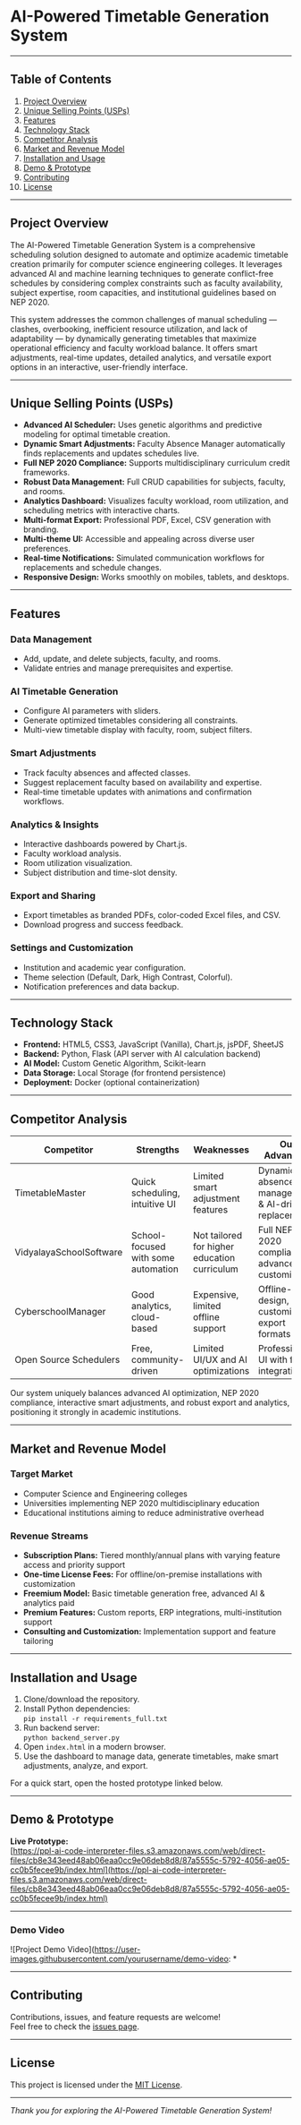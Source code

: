 # AI-Powered Timetable Generation System

***

## Table of Contents

1. [Project Overview](#project-overview)  
2. [Unique Selling Points (USPs)](#unique-selling-points-usps)  
3. [Features](#features)  
4. [Technology Stack](#technology-stack)  
5. [Competitor Analysis](#competitor-analysis)  
6. [Market and Revenue Model](#market-and-revenue-model)  
7. [Installation and Usage](#installation-and-usage)  
8. [Demo & Prototype](#demo--prototype)  
9. [Contributing](#contributing)  
10. [License](#license)  

***

## Project Overview

The AI-Powered Timetable Generation System is a comprehensive scheduling solution designed to automate and optimize academic timetable creation primarily for computer science engineering colleges. It leverages advanced AI and machine learning techniques to generate conflict-free schedules by considering complex constraints such as faculty availability, subject expertise, room capacities, and institutional guidelines based on NEP 2020.

This system addresses the common challenges of manual scheduling — clashes, overbooking, inefficient resource utilization, and lack of adaptability — by dynamically generating timetables that maximize operational efficiency and faculty workload balance. It offers smart adjustments, real-time updates, detailed analytics, and versatile export options in an interactive, user-friendly interface.

***

## Unique Selling Points (USPs)

- **Advanced AI Scheduler:** Uses genetic algorithms and predictive modeling for optimal timetable creation.
- **Dynamic Smart Adjustments:** Faculty Absence Manager automatically finds replacements and updates schedules live.
- **Full NEP 2020 Compliance:** Supports multidisciplinary curriculum credit frameworks.
- **Robust Data Management:** Full CRUD capabilities for subjects, faculty, and rooms.
- **Analytics Dashboard:** Visualizes faculty workload, room utilization, and scheduling metrics with interactive charts.
- **Multi-format Export:** Professional PDF, Excel, CSV generation with branding.
- **Multi-theme UI:** Accessible and appealing across diverse user preferences.
- **Real-time Notifications:** Simulated communication workflows for replacements and schedule changes.
- **Responsive Design:** Works smoothly on mobiles, tablets, and desktops.

***

## Features

### Data Management
- Add, update, and delete subjects, faculty, and rooms.
- Validate entries and manage prerequisites and expertise.

### AI Timetable Generation
- Configure AI parameters with sliders.
- Generate optimized timetables considering all constraints.
- Multi-view timetable display with faculty, room, subject filters.

### Smart Adjustments
- Track faculty absences and affected classes.
- Suggest replacement faculty based on availability and expertise.
- Real-time timetable updates with animations and confirmation workflows.

### Analytics & Insights
- Interactive dashboards powered by Chart.js.
- Faculty workload analysis.
- Room utilization visualization.
- Subject distribution and time-slot density.

### Export and Sharing
- Export timetables as branded PDFs, color-coded Excel files, and CSV.
- Download progress and success feedback.

### Settings and Customization
- Institution and academic year configuration.
- Theme selection (Default, Dark, High Contrast, Colorful).
- Notification preferences and data backup.

***

## Technology Stack

- **Frontend:** HTML5, CSS3, JavaScript (Vanilla), Chart.js, jsPDF, SheetJS  
- **Backend:** Python, Flask (API server with AI calculation backend)  
- **AI Model:** Custom Genetic Algorithm, Scikit-learn  
- **Data Storage:** Local Storage (for frontend persistence)  
- **Deployment:** Docker (optional containerization)  

***

## Competitor Analysis

| Competitor              | Strengths                                     | Weaknesses                                   | Our Advantage                              |
|-------------------------|-----------------------------------------------|----------------------------------------------|--------------------------------------------|
| TimetableMaster         | Quick scheduling, intuitive UI                | Limited smart adjustment features            | Dynamic absence management & AI-driven replacements |
| VidyalayaSchoolSoftware | School-focused with some automation            | Not tailored for higher education curriculum | Full NEP 2020 compliance & advanced AI customization |
| CyberschoolManager      | Good analytics, cloud-based                     | Expensive, limited offline support           | Offline-first design, customizable export formats |
| Open Source Schedulers  | Free, community-driven                          | Limited UI/UX and AI optimizations            | Professional UI with full AI integration  |

Our system uniquely balances advanced AI optimization, NEP 2020 compliance, interactive smart adjustments, and robust export and analytics, positioning it strongly in academic institutions.

***

## Market and Revenue Model

### Target Market
- Computer Science and Engineering colleges
- Universities implementing NEP 2020 multidisciplinary education
- Educational institutions aiming to reduce administrative overhead

### Revenue Streams
- **Subscription Plans:** Tiered monthly/annual plans with varying feature access and priority support
- **One-time License Fees:** For offline/on-premise installations with customization
- **Freemium Model:** Basic timetable generation free, advanced AI & analytics paid
- **Premium Features:** Custom reports, ERP integrations, multi-institution support
- **Consulting and Customization:** Implementation support and feature tailoring

***

## Installation and Usage

1. Clone/download the repository.
2. Install Python dependencies:  
   `pip install -r requirements_full.txt`
3. Run backend server:  
   `python backend_server.py`
4. Open `index.html` in a modern browser.
5. Use the dashboard to manage data, generate timetables, make smart adjustments, analyze, and export.

For a quick start, open the hosted prototype linked below.

***

## Demo & Prototype

**Live Prototype:**  
[https://ppl-ai-code-interpreter-files.s3.amazonaws.com/web/direct-files/cb8e343eed48ab06eaa0cc9e06deb8d8/87a5555c-5792-4056-ae05-cc0b5fecee9b/index.html](https://ppl-ai-code-interpreter-files.s3.amazonaws.com/web/direct-files/cb8e343eed48ab06eaa0cc9e06deb8d8/87a5555c-5792-4056-ae05-cc0b5fecee9b/index.html)

***

### Demo Video

![Project Demo Video](https://user-images.githubusercontent.com/yourusername/demo-video: *

***

## Contributing

Contributions, issues, and feature requests are welcome!  
Feel free to check the [issues page](https://github.com/yourusername/timetable-generator/issues).

***

## License

This project is licensed under the [MIT License](LICENSE).

***

*Thank you for exploring the AI-Powered Timetable Generation System!*
